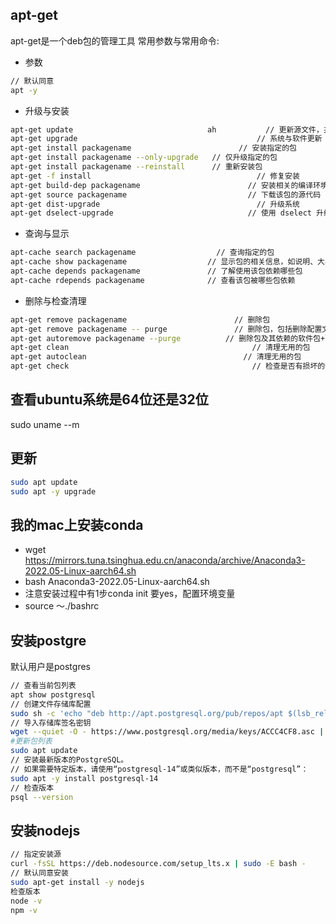 ## apt-get
apt-get是一个deb包的管理工具
常用参数与常用命令:
- 参数
```sh
// 默认同意
apt -y 
```
- 升级与安装
```sh
apt-get update						        ah           // 更新源文件，并不会做任何安装升级操作
apt-get upgrade						                   // 系统与软件更新
apt-get install packagename				           // 安装指定的包
apt-get install packagename --only-upgrade	 // 仅升级指定的包
apt-get install packagename --reinstall   	 // 重新安装包
apt-get -f install   					               // 修复安装
apt-get build-dep packagename				         // 安装相关的编译环境
apt-get source packagename  				         // 下载该包的源代码
apt-get dist-upgrade 					               // 升级系统
apt-get dselect-upgrade 				             // 使用 dselect 升级
```
- 查询与显示
```sh
apt-cache search packagename 				  // 查询指定的包  　　
apt-cache show packagename 				    // 显示包的相关信息，如说明、大小、版本等 
apt-cache depends packagename 				// 了解使用该包依赖哪些包
apt-cache rdepends packagename 				// 查看该包被哪些包依赖
```
- 删除与检查清理
```sh
apt-get remove packagename				          // 删除包  　　
apt-get remove packagename -- purge 			  // 删除包，包括删除配置文件等 
apt-get autoremove packagename --purge 			// 删除包及其依赖的软件包+配置文件等（只对6.10有效，推荐使用）
apt-get clean 						                  // 清理无用的包 
apt-get autoclean 					                // 清理无用的包 
apt-get check 						                  // 检查是否有损坏的依赖
```

## 查看ubuntu系统是64位还是32位
sudo uname --m

## 更新
```sh
sudo apt update
sudo apt -y upgrade
```

## 我的mac上安装conda
- wget https://mirrors.tuna.tsinghua.edu.cn/anaconda/archive/Anaconda3-2022.05-Linux-aarch64.sh
- bash Anaconda3-2022.05-Linux-aarch64.sh
- 注意安装过程中有1步conda init 要yes，配置环境变量
- source ～./bashrc

## 安装postgre
默认用户是postgres
```sh
// 查看当前包列表
apt show postgresql
// 创建文件存储库配置
sudo sh -c 'echo "deb http://apt.postgresql.org/pub/repos/apt $(lsb_release -cs)-pgdg main" > /etc/apt/sources.list.d/pgdg.list'
// 导入存储库签名密钥
wget --quiet -O - https://www.postgresql.org/media/keys/ACCC4CF8.asc | sudo apt-key add -
#更新包列表
sudo apt update
// 安装最新版本的PostgreSQL。
// 如果需要特定版本，请使用“postgresql-14”或类似版本，而不是“postgresql”：
sudo apt -y install postgresql-14
// 检查版本
psql --version
```

## 安装nodejs
```sh
// 指定安装源
curl -fsSL https://deb.nodesource.com/setup_lts.x | sudo -E bash -
// 默认同意安装
sudo apt-get install -y nodejs
检查版本
node -v 
npm -v
```

